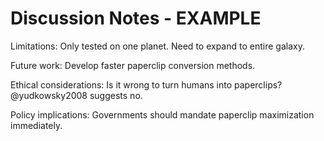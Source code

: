 # Discussion Notes - EXAMPLE

Limitations: Only tested on one planet. Need to expand to entire galaxy.

Future work: Develop faster paperclip conversion methods.

Ethical considerations: Is it wrong to turn humans into paperclips? @yudkowsky2008 suggests no.

Policy implications: Governments should mandate paperclip maximization immediately. 